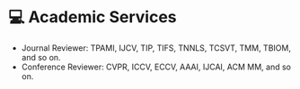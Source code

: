 # 💻 Academic Services
- Journal Reviewer: TPAMI, IJCV, TIP, TIFS, TNNLS, TCSVT, TMM, TBIOM, and so on.
- Conference Reviewer: CVPR, ICCV, ECCV, AAAI, IJCAI, ACM MM, and so on.
